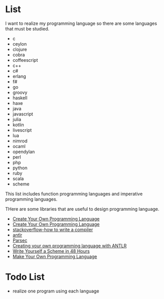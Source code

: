 List
====

I want to realize my programming language so there are some languages that must be studied.

* c
* ceylon
* clojure
* cobra
* coffeescript
* c++
* c# 
* erlang
* f#
* go
* groovy
* haskell
* haxe
* java
* javascript
* julia
* kotlin
* livescript
* lua
* nimrod
* ocaml
* opendylan
* perl
* php
* python
* ruby
* scala
* scheme

This list includes function programming languages and imperative programming languages.

THere are some libraries that are useful to design programming language.

* [Create Your Own Programming Language](http://nathansuniversity.com/)
* [Create Your Own Programming Language](http://www.codeproject.com/Articles/50377/Create-Your-Own-Programming-Language)
* [stackoverflow-how to write a compiler](http://stackoverflow.com/questions/1669/learning-to-write-a-compiler)
* [antlr](http://www.antlr.org/)
* [Parsec](http://www.haskell.org/haskellwiki/Parsec)
* [Creating your own programming language with ANTLR](http://bkiers.blogspot.com/2011/03/creating-your-own-programming-language.html)
* [Write Yourself a Scheme in 48 Hours](http://jonathan.tang.name/files/scheme_in_48/tutorial/overview.html)
* [Make Your Own Programming Language](http://scratch-lang.notimetoplay.org/)

Todo List
=========

* realize one program using each language

